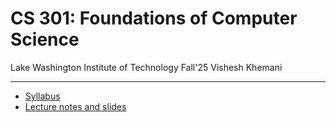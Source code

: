 # CS 301: Foundations of Computer Science

Lake Washington Institute of Technology
Fall'25
Vishesh Khemani

---

-  [Syllabus](syllabus.md) 
- [Lecture notes and slides](notes)
